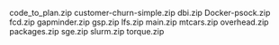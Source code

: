 code_to_plan.zip
customer-churn-simple.zip
dbi.zip
Docker-psock.zip
fcd.zip
gapminder.zip
gsp.zip
lfs.zip
main.zip
mtcars.zip
overhead.zip
packages.zip
sge.zip
slurm.zip
torque.zip
